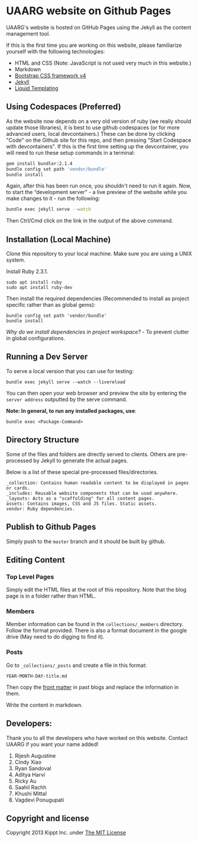 # UAARG website on Github Pages

UAARG's website is hosted on GitHub Pages using the Jekyll as the content management tool.

If this is the first time you are working on this website, please familiarize yourself with the following technologies:

- HTML and CSS (Note: JavaScript is not used very much in this website.)
- Markdown
- [Bootstrap CSS framework v4](https://getbootstrap.com/docs/4.6/getting-started/introduction/)
- [Jekyll](https://jekyllrb.com/)
- [Liquid Templating](https://shopify.github.io/liquid/)

## Using Codespaces (Preferred)

As the website now depends on a very old version of ruby (we really should
update those libraries), it is best to use github codespaces (or for more
advanced users, local devcontainers.) These can be done by clicking "Code" on
the Github site for this repo, and then pressing "Start Codespace with
devcontainers". If this is the first time setting up the devcontainer, you will
need to run these setup commands in a terminal:

```sh
gem install bundler:2.1.4
bundle config set path 'vendor/bundle'
bundle install
```

Again, after this has been run once, you shouldn't need to run it again. Now,
to start the “development server” - a live preview of the website while you
make changes to it - run the following:

```sh
bundle exec jekyll serve --watch
```

Then Ctrl/Cmd click on the link in the output of the above command.


## Installation (Local Machine)

Clone this repository to your local machine.
Make sure you are using a UNIX system.

Install Ruby 2.3.1.

```
sudo apt install ruby
sudo apt install ruby-dev
```

Then install the required dependencies (Recommended to install as project specific rather than as global gems):

```
bundle config set path 'vendor/bundle'
bundle install
```

*Why do we install dependencies in project workspace?*  - To prevent clutter in global configurations.

## Running a Dev Server

To serve a local version that you can use for testing:

```
bundle exec jekyll serve --watch --livereload
```
 
You can then open your web browser and preview the site by entering the `server address` outputted by the serve command.

__Note: In general, to run any installed packages, use__:

```
bundle exec <Package-Command>
```
    
## Directory Structure

Some of the files and folders are directly served to clients. 
Others are pre-processed by Jekyll to generate the actual pages.

Below is a list of these special pre-processed files/directories.

```
_collection: Contains human readable content to be displayed in pages or cards.
_includes: Reusable website components that can be used anywhere.
_layouts: Acts as a "scaffolding" for all content pages.
assets: Contains images, CSS and JS files. Static assets.
vendor: Ruby dependencies.
```
    
## Publish to Github Pages

Simply push to the `master` branch and it should be built by github.

## Editing Content

### Top Level Pages

Simply edit the HTML files at the root of this repository.
Note that the blog page is in a folder rather than HTML.

### Members

Member information can be found in the `collections/_members` directory. Follow the format provided. There is also a format document in the google drive (May need to do digging to find it).

### Posts

Go to `_collections/_posts` and create a file in this format:

```
YEAR-MONTH-DAY-title.md
```

Then copy the [front matter](https://jekyllrb.com/docs/front-matter/) in past blogs and replace the information in them.

Write the content in markdown.

## Developers:

Thank you to all the developers who have worked on this website. Contact UAARG if you want your name added!

1. Rijesh Augustine
1. Cindy Xiao
1. Ryan Sandoval
1. Aditya Harvi
1. Ricky Au
1. Saahil Rachh
1. Khushi Mittal 
1. Vagdevi Ponugupati

## Copyright and license

Copyright 2013 Kippt Inc. under [The MIT License ](LICENSE)
